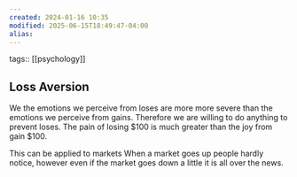 ```yaml
---
created: 2024-01-16 10:35
modified: 2025-06-15T18:49:47-04:00
alias: 
---
```

tags:: [[psychology]]

## Loss Aversion

We the emotions we perceive from loses are more more severe than the emotions we perceive from gains.
Therefore we are willing to do anything to prevent loses.
The pain of losing $100 is much greater than the joy from gain $100.

This can be applied to markets
When a market goes up people hardly notice, however even if the market goes down a little it is all over the news.
